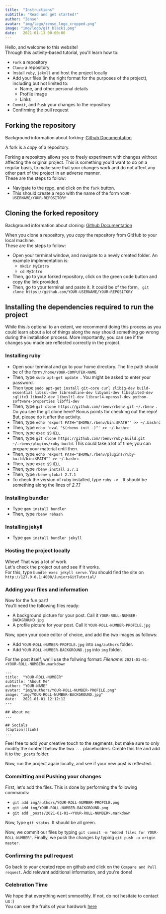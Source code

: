 ```yaml
---
title:  "Instructions"
subtitle: "Read and get started!"
author: "Zense"
avatar: "img/logo/zense_logo_cropped.png"
image: "img/logo/git_black1.png"
date:   2021-01-13 00:00:00
---
```



Hello, and welcome to this website!  
Through this activity-based tutorial, you'll learn how to:  
* ```Fork``` a repository
* ```Clone``` a repository
* Install ```ruby```, ```jekyll``` and host the project locally
* Add your files (in the right format for the purposes of the project), including but not limited to:
    * Name, and other personal details
    * Profile image
    * Links
* ```Commit```, and ```Push``` your changes to the repository
* Confirming the pull request


## Forking the repository  
Background information about forking: [Github Documentation](https://docs.github.com/en/free-pro-team@latest/github/getting-started-with-github/fork-a-repo)  

A fork is a _copy_ of a repository.    

Forking a repository allows you to freely experiment with changes without affecting the original project. This is something you'd want to do on a regular basis, to make sure that your changes work and do not affect any other part of the project in an adverse manner.  
These are the steps to follow:  
* Navigate to the [repo](https://github.com/zense/JuniorsGitTutorial), and click on the ``` fork ``` button.
* This should create a repo with the name of the form ```YOUR-USERNAME/YOUR-REPOSITORY``` 

## Cloning the forked repository    
Background information about cloning: [Github Documentation](https://docs.github.com/en/free-pro-team@latest/github/creating-cloning-and-archiving-repositories/cloning-a-repository)  

When you clone a repository, you *copy* the repository from GitHub to your local machine.  
These are the steps to follow:  
* Open your terminal window, and navigate to a newly created folder. An example implementation is:
    * ```mkdir MyIntro```
    * ```cd MyIntro```
* Then, go to your forked repository, click on the green code button and copy the link provided. 
* Then, go to your terminal and paste it. It could be of the form, ``` git clone https://github.com/YOUR-USERNAME/YOUR-REPOSITORY```  

## Installing the dependencies required to run the project  
While this _is_ optional to an extent, we recommend doing this process as you could learn about a lot of things along the way should something go wrong during the installation process. More importantly, you can see if the changes you made are reflected correctly in the project.  
### Installing ruby 
* Open your terminal and go to your home directory. The file path should be of the form ``` /home/YOUR-COMPUTER-NAME ```  
* Then, type ```sudo apt-get update ```. You might be asked to enter your password.
* Then type ```sudo apt-get install git-core curl zlib1g-dev build-essential libssl-dev libreadline-dev libyaml-dev libsqlite3-dev sqlite3 libxml2-dev libxslt1-dev libcurl4-openssl-dev python-software-properties libffi-dev ```
* Then, type ```git clone https://github.com/rbenv/rbenv.git ~/.rbenv ```. Do you see the git clone here? Bonus points for checking out the repo! But, please do it after the activity.
* Then, type ```echo 'export PATH="$HOME/.rbenv/bin:$PATH"' >> ~/.bashrc ```
* Then, type ```echo 'eval "$(rbenv init -)"' >> ~/.bashrc```
* Then, type ```exec $SHELL ```
* Then, type ```git clone https://github.com/rbenv/ruby-build.git ~/.rbenv/plugins/ruby-build```. This could take a lot of time; you can prepare your material until then. 
* Then, type ```echo 'export PATH="$HOME/.rbenv/plugins/ruby-build/bin:$PATH"' >> ~/.bashrc ```
* Then, type ```exec $SHELL ```
* Then, type ```rbenv install 2.7.1 ```
* Then, type ```rbenv global 2.7.1 ```
* To check the version of ruby installed, type ```ruby -v ```. It should be something along the lines of *2.7.1*

### Installing bundler
* Type ```gem install bundler ```
* Then, type ```rbenv rehash ```

### Installing jekyll
* Type ``` gem install bundler jekyll ```  
  
### Hosting the project locally
Whew! That was a lot of work.  
Let's check the project out and see if it works.  
For this, type  ``` bundle exec jekyll serve ```. You should find the site on ```http://127.0.0.1:4000/JuniorsGitTutorial/```

### Adding your files and information  
Now for the fun part!  
You'll need the following files ready:
* A background picture for your post. Call it ```YOUR-ROLL-NUMBER-BACKGROUND.jpg```
* A profile picture for your post. Call it ```YOUR-ROLL-NUMBER-PROFILE.jpg```
  
Now, open your code editor of choice, and add the two images as follows:
* Add ```YOUR-ROLL-NUMBER-PROFILE.jpg``` into ```img/authors``` folder.
* Add ```YOUR-ROLL-NUMBER-BACKGROUND.jpg``` into ```img``` folder.  
 
For the post itself, we'll use the follwing format:
*Filename*: ```2021-01-01-<YOUR-ROLL-NUMBER>.markdown``` 
```
---
title:  "YOUR-ROLL-NUMBER"
subtitle: "About Me"
author: "YOUR-NAME"
avatar: "img/authors/YOUR-ROLL-NUMBER-PROFILE.png"
image: "img/YOUR-ROLL-NUMBER-BACKGROUND.jpg"
date:   2021-01-01 12:12:12
---

## About me 
...

## Socials
[Caption](link)
...
``` 

Feel free to add your creative touch to the segments, but make sure to only modify the content below the two ```---``` placeholders. Create this file and add it to the ```_posts``` folder.  

Now, run the project again locally, and see if your new post is reflected.

### Committing and Pushing your changes  
First, let's add the files. This is done by performing the following commands:  
* ```git add img/authors/YOUR-ROLL-NUMBER-PROFILE.png```
* ```git add img/YOUR-ROLL-NUMBER-BACKGROUND.png```
* ```git add _posts/2021-01-01-<YOUR-ROLL-NUMBER>.markdown```  

Now, type ``` git status ```. It should be all green.  

Now, we commit our files by typing ``` git commit -m "Added files for YOUR-ROLL-NUMBER" ```.
Finally, we push the changes by typing ``` git push -u origin master ```. 

### Confirming the pull request
Go back to your created repo on github and click on the ``` Compare and Pull request ```. Add relevant additional information, and you're done! 

### Celebration Time
We hope that everything went smmoothly. If not, do not hesitate to contact us :)  
You can see the fruits of your hardwork [here](https://zense.co.in/JuniorsGitTutorial/)




